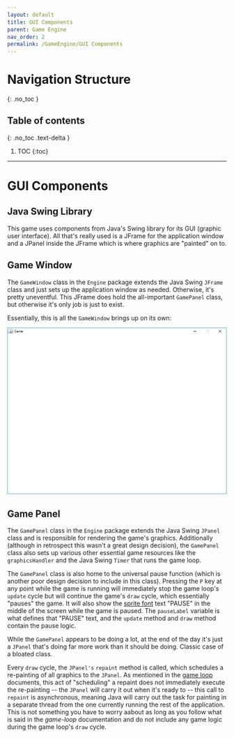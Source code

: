 ```yaml
---
layout: default
title: GUI Components
parent: Game Engine
nav_order: 2
permalink: /GameEngine/GUI Components
---
```


# Navigation Structure
{: .no_toc }

## Table of contents
{: .no_toc .text-delta }

1. TOC
{:toc}

---

# GUI Components

## Java Swing Library

This game uses components from Java's Swing library for its GUI (graphic user interface). All that's really used
is a JFrame for the application window and a JPanel inside the JFrame which is where graphics are "painted" on to.

## Game Window

The `GameWindow` class in the `Engine` package extends the Java Swing `JFrame` class and just sets up the application window
as needed. Otherwise, it's pretty uneventful. This JFrame does hold the all-important `GamePanel` class, but otherwise
it's only job is just to exist.

Essentially, this is all the `GameWindow` brings up on its own:

![jframe.png](../../assets/images/jframe.png)

## Game Panel

The `GamePanel` class in the `Engine` package extends the Java Swing `JPanel` class and is responsible for rendering the game's graphics.
Additionally (although in retrospect this wasn't a great design decision), the `GamePanel` class also sets up various other
essential game resources like the `graphicsHandler` and the Java Swing `Timer` that runs the game loop.

The `GamePanel` class is also home to the universal pause function (which is another poor design decision to include in this class). Pressing the `P`
key at any point while the game is running will immediately stop the game loop's `update` cycle but will continue the game's `draw` cycle,
which essentially "pauses" the game. It will also show the [sprite font](/GameDetails/SpriteFont) text "PAUSE" in the middle of the screen while the game is paused. The `pauseLabel` variable
is what defines that "PAUSE" text, and the `update` method and `draw` method contain the pause logic.

While the `GamePanel` appears to be doing a lot, at the end of the day it's just a `JPanel` that's doing far more work
than it should be doing. Classic case of a bloated class.

Every `draw` cycle, the `JPanel's` `repaint` method is called, which schedules a re-painting of all graphics to the `JPanel`. As mentioned in
the [game loop](./game-loop.md) documents, this act of "scheduling" a repaint does not immediately execute the re-painting -- the `JPanel` will
carry it out when it's ready to -- this call to `repaint` is asynchronous, meaning Java will carry out the task for painting in a separate thread
from the one currently running the rest of the application. This is not something you have to worry aabout as long as you follow what is said
in the *game-loop* documentation and do not include any game logic during the game loop's `draw` cycle.
